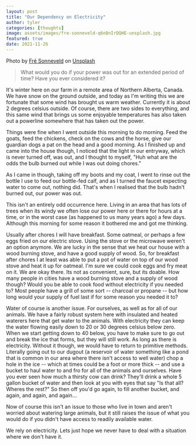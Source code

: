```yaml
---
layout: post
title: "Our Dependency on Electricity"
author: tyler
categories: [thoughts]
image: assets/images/fre-sonneveld-q6n8nIrDQHE-unsplash.jpg
featured: true
date: 2021-11-26
---
```


<div class="photo-credit">Photo by <a href="https://unsplash.com/@fresonneveld?utm_source=unsplash&utm_medium=referral&utm_content=creditCopyText">Fré Sonneveld</a> on <a href="https://unsplash.com/s/photos/electricity?utm_source=unsplash&utm_medium=referral&utm_content=creditCopyText">Unsplash</a></div>

> What would you do if your power was out for an extended period of time? Have you ever considered it?

It's winter here on our farm in a remote area of Northern Alberta, Canada. We have snow on the ground outside, and today as I'm writing this we are fortunate that some wind has brought us warm weather. Currently it is about 2 degrees celsius outside. Of course, there are two sides to everything, and this same wind that brings us some enjoyable temperatures has also taken out a powerline somewhere that has taken out the power. 

Things were fine when I went outside this morning to do morning. Feed the goats, feed the chickens, check on the cows and the horse, give our guardian dogs a pat on the head and a good morning. As I finished up and came into the house though, I noticed that the light in our entryway, which is never turned off, was out, and I thought to myself, "Huh what are the odds the bulb burned out while I was out doing chores."

As I came in though, taking off my boots and my coat, I went to rinse out the bottle I use to feed our bottle-fed calf, and as I turned the faucet expecting water to come out, nothing did. That's when I realised that the bulb hadn't burned out, our power was out. 

This isn't an entirely odd occurrence here. Living in an area that has lots of trees when its windy we often lose our power here or there for hours at a time, or in the worst case (as happened to us many years ago) a few days. Although this morning for some reason it bothered me and got me thinking. 

Usually after chores I will have breakfast. Some oatmeal, or perhaps a few eggs fried on our electric stove. Using the stove or the microwave weren't an option anymore. We are lucky in the sense that we heat our house with a wood burning stove, and have a good supply of wood. So, for breakfast after chores I at least was able to put a pot of water on top of our wood stove and heat it up for oatmeal. I'm sure we could cook eggs and fry meat on it. We are okay there. Its not as convenient, sure, but its doable. How many people in cities have a wood burning stove and a supply of wood though? Would you be able to cook food without electricity if you needed to? Most people have a grill of some sort -- charcoal or propane -- but how long would your supply of fuel last if for some reason you needed it to?

Water of course is another issue. For ourselves, as well as for all of our animals. We have a fairly robust system here with insulated and heated waterers here that get water to the animals. With electricity they can keep the water flowing easily down to 20 or 30 degrees celsius below zero. When we start getting down to 40 below, you have to make sure to go out and break the ice that forms, but they will still work. As long as there is electricity. Without it though, we would have to return to primitive methods. Literally going out to our dugout (a reservoir of water something like a pond that is common in our area where there isn't access to well water) chop a hole in the ice -- which at times could be a foot or more thick -- and use a bucket to haul water to and fro for all of the animals and ourselves. Have you ever seen how much a thirsty cow can drink? They'll drink a whole 5 gallon bucket of water and then look at you with eyes that say "Is that all? Wheres the rest?" So then off you'd go again, to fill another bucket, and again, and again, and again...

Now of course this isn't an issue to those who live in town and aren't worried about watering large animals, but it still raises the issue of what you would do if you didn't have access to readily available water. 

We rely on electricity. Lets just hope we never have to deal with a situation where we don't have it.  
